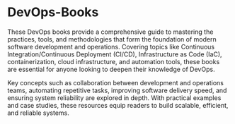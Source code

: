 # DevOps-Books
These DevOps books provide a comprehensive guide to mastering the practices, tools, and methodologies that form the foundation of modern software development and operations. Covering topics like Continuous Integration/Continuous Deployment (CI/CD), Infrastructure as Code (IaC), containerization, cloud infrastructure, and automation tools, these books are essential for anyone looking to deepen their knowledge of DevOps.

Key concepts such as collaboration between development and operations teams, automating repetitive tasks, improving software delivery speed, and ensuring system reliability are explored in depth. With practical examples and case studies, these resources equip readers to build scalable, efficient, and reliable systems.
